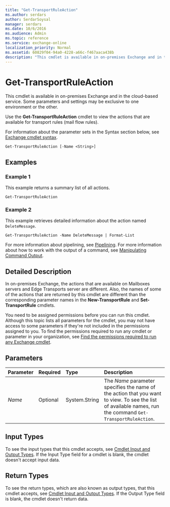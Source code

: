 ```yaml
---
title: "Get-TransportRuleAction"
ms.author: serdars
author: SerdarSoysal
manager: serdars
ms.date: 10/6/2016
ms.audience: Admin
ms.topic: reference
ms.service: exchange-online
localization_priority: Normal
ms.assetid: 60829f04-94a0-4228-a66c-f467aaca438b
description: "This cmdlet is available in on-premises Exchange and in the cloud-based service. Some parameters and settings may be exclusive to one environment or the other."
---
```


# Get-TransportRuleAction

This cmdlet is available in on-premises Exchange and in the cloud-based service. Some parameters and settings may be exclusive to one environment or the other.
  
Use the **Get-TransportRuleAction** cmdlet to view the actions that are available for transport rules (mail flow rules).
  
For information about the parameter sets in the Syntax section below, see [Exchange cmdlet syntax](https://technet.microsoft.com/library/bb123552.aspx).
  
```
Get-TransportRuleAction [-Name <String>]

```

## Examples
<a name="Examples"> </a>

### Example 1

This example returns a summary list of all actions.
  
```
Get-TransportRuleAction
```

### Example 2

This example retrieves detailed information about the action named  `DeleteMessage`.
  
```
Get-TransportRuleAction -Name DeleteMessage | Format-List
```

For more information about pipelining, see [Pipelining](http://technet.microsoft.com/library/59411ed3-926b-4eec-a462-84e6b26056c9.aspx). For more information about how to work with the output of a command, see [Manipulating Command Output](http://technet.microsoft.com/library/8320e1a5-d3f5-4615-878d-b23e2aaa6b1e.aspx).
  
## Detailed Description
<a name="DetailedDescription"> </a>

In on-premises Exchange, the actions that are available on Mailboxes servers and Edge Transports server are different. Also, the names of some of the actions that are returned by this cmdlet are different than the corresponding parameter names in the **New-TransportRule** and **Set-TransportRule** cmdlets.
  
You need to be assigned permissions before you can run this cmdlet. Although this topic lists all parameters for the cmdlet, you may not have access to some parameters if they're not included in the permissions assigned to you. To find the permissions required to run any cmdlet or parameter in your organization, see [Find the permissions required to run any Exchange cmdlet](https://technet.microsoft.com/library/mt432940.aspx).
  
## Parameters
<a name="DetailedDescription"> </a>

|**Parameter**|**Required**|**Type**|**Description**|
|:-----|:-----|:-----|:-----|
| _Name_ <br/> |Optional  <br/> |System.String  <br/> |The  _Name_ parameter specifies the name of the action that you want to view. To see the list of available names, run the command `Get-TransportRuleAction`.  <br/> |
   
## Input Types
<a name="InputTypes"> </a>

To see the input types that this cmdlet accepts, see [Cmdlet Input and Output Types](http://go.microsoft.com/fwlink/p/?linkId=616387). If the Input Type field for a cmdlet is blank, the cmdlet doesn't accept input data. 
  
## Return Types
<a name="ReturnTypes"> </a>

To see the return types, which are also known as output types, that this cmdlet accepts, see [Cmdlet Input and Output Types](http://go.microsoft.com/fwlink/p/?linkId=616387). If the Output Type field is blank, the cmdlet doesn't return data. 
  

